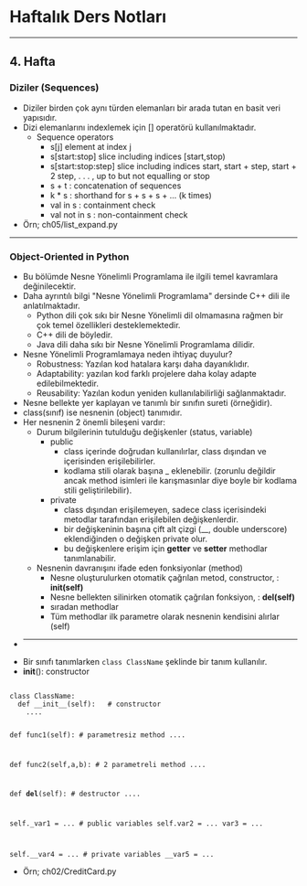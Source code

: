 # Haftalık Ders Notları
---
## 4. Hafta

### Diziler (Sequences)

* Diziler birden çok aynı türden elemanları bir arada tutan en basit veri yapısıdır.
* Dizi elemanlarını indexlemek için [] operatörü kullanılmaktadır.
   * Sequence operators
      * s[j] element at index j
      * s[start:stop] slice including indices [start,stop)
      * s[start:stop:step] slice including indices start, start + step, start + 2 step, . . . , up to but not equalling or stop
      * s + t : concatenation of sequences 
      * k * s : shorthand for s + s + s + ... (k times)
      * val in s      : containment check
      * val not in s  : non-containment check
* Örn; ch05/list_expand.py

---

### Object-Oriented in Python
* Bu bölümde Nesne Yönelimli Programlama ile ilgili temel kavramlara değinilecektir. 
* Daha ayrıntılı bilgi "Nesne Yönelimli Programlama" dersinde C++ dili ile anlatılmaktadır. 
  * Python dili çok sıkı bir Nesne Yönelimli dil olmamasına rağmen bir çok temel özellikleri desteklemektedir.
  * C++ dili de böyledir.
  * Java dili daha sıkı bir Nesne Yönelimli Programlama dilidir.
* Nesne Yönelimli Programlamaya neden ihtiyaç duyulur?
  * Robustness: Yazılan kod hatalara karşı daha dayanıklıdır.
  * Adaptability: yazılan kod farklı projelere daha kolay adapte edilebilmektedir.
  * Reusability: Yazılan kodun yeniden kullanılabilirliği sağlanmaktadır.
* Nesne bellekte yer kaplayan ve tanımlı bir sınıfın sureti (örneğidir).
* class(sınıf) ise nesnenin (object) tanımıdır.
* Her nesnenin 2 önemli bileşeni vardır:
  * Durum bilgilerinin tutulduğu değişkenler (status, variable)
    * public
      * class içerinde doğrudan kullanılırlar, class dışından ve içerisinden erişilebilirler.
      * kodlama stili olarak başına _ eklenebilir. (zorunlu değildir ancak method isimleri ile karışmasınlar diye boyle bir kodlama stili geliştirilebilir).
    * private
      * class dışından erişilemeyen, sadece class içerisindeki metodlar tarafından erişilebilen değişkenlerdir.
      * bir değişkeninin başına çift alt çizgi (__, double underscore) eklendiğinden o değişken private olur.
      * bu değişkenlere erişim için **getter** ve **setter** methodlar tanımlanabilir.
  * Nesnenin davranışını ifade eden fonksiyonlar (method)
    * Nesne oluşturulurken otomatik çağrılan metod, constructor, : **__init(self)__**
    * Nesne bellekten silinirken otomatik çağrılan fonksiyon, : **__del(self)__**
    * sıradan methodlar
    * Tüm methodlar ilk parametre olarak nesnenin kendisini alırlar (self)
* ---
* Bir sınıfı tanımlarken <code>class ClassName</code> şeklinde bir tanım kullanılır.
* __init__(): constructor

<code>
class ClassName:
  def __init__(self):   # constructor
    ....

  def func1(self):      # parametresiz method
    .... 
  
  def func2(self,a,b):  # 2 parametreli method
    .... 
  
  def __del__(self):    # destructor
    ....

  self._var1  = ...     # public variables
  self.var2   = ...
  var3        = ...

  self.__var4 = ...     # private variables
  __var5      = ... 
</code>

* Örn; ch02/CreditCard.py
